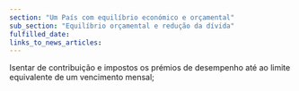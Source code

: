 ```yaml
---
section: "Um País com equilíbrio económico e orçamental"
sub_section: "Equilíbrio orçamental e redução da dívida"
fulfilled_date:
links_to_news_articles:
---
```


Isentar de contribuição e impostos os prémios de desempenho até ao limite equivalente de um vencimento mensal;